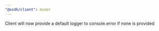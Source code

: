 ```yaml
---
"@osdk/client": minor
---
```


Client will now provide a default logger to console.error if none is provided
